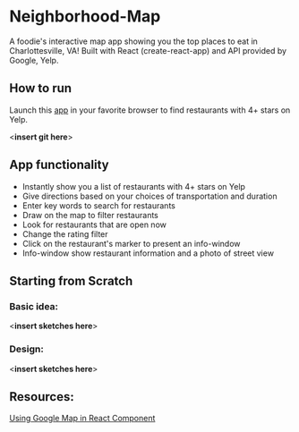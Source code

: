 # Neighborhood-Map

A foodie's interactive map app showing you the top places to eat in Charlottesville, VA! Built with React (create-react-app) and API provided by Google, Yelp.

## How to run
Launch this [app](http://**hyperlinkthewebsitehere**/) in your favorite browser to find restaurants with 4+ stars on Yelp.



<**insert git here**>
  
## App functionality

 - Instantly show you a list of restaurants with 4+ stars on Yelp
 - Give directions based on your choices of transportation and duration
 - Enter key words to search for restaurants 
 - Draw on the map to filter restaurants
 - Look for restaurants that are open now
 - Change the rating filter
 - Click on the restaurant's marker to present an info-window
 - Info-window show restaurant information and a photo of street view

## Starting from Scratch
### Basic idea:
<**insert sketches here**>
### Design:
<**insert sketches here**>

## Resources:
[Using Google Map in React Component](https://stackoverflow.com/questions/48493960/using-google-map-in-react-component)
